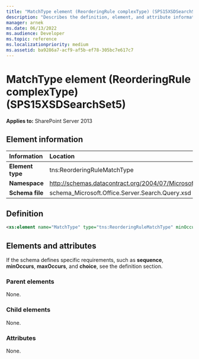 ```yaml
---
title: "MatchType element (ReorderingRule complexType) (SPS15XSDSearchSet5)"
description: "Describes the definition, element, and attribute information for the MatchType element (ReorderingRule complexType) (SPS15XSDSearchSet5)."
manager: arnek
ms.date: 06/13/2022
ms.audience: Developer
ms.topic: reference
ms.localizationpriority: medium
ms.assetid: ba9286a7-acf9-af5b-ef78-305bc7e617c7
---
```


# MatchType element (ReorderingRule complexType) (SPS15XSDSearchSet5)

**Applies to:** SharePoint Server 2013

## Element information

|Information|Location|
|:-----|:-----|
|**Element type**|tns:ReorderingRuleMatchType|
|**Namespace**|http://schemas.datacontract.org/2004/07/Microsoft.Office.Server.Search.Query|
|**Schema file**|schema_Microsoft.Office.Server.Search.Query.xsd|

## Definition

```XML
<xs:element name="MatchType" type="tns:ReorderingRuleMatchType" minOccurs="0"></xs:element>

```

## Elements and attributes

If the schema defines specific requirements, such as **sequence**, **minOccurs**, **maxOccurs**, and **choice**, see the definition section.

### Parent elements

None.

### Child elements

None.

### Attributes

None.
